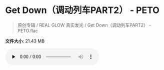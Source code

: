 # Get Down（调动列车PART2） - PETO

> 原创专辑 / REAL GLOW 真实发光 / Get Down（调动列车PART2） - PETO.flac

**文件大小**: 21.43 MB

<audio preload="none" controls><source src="https://file.hsyhx.top/archive/原创专辑/REAL_GLOW_真实发光/Get Down（调动列车PART2） - PETO.flac" type="audio/mpeg">您的浏览器不支持此音频格式</audio>